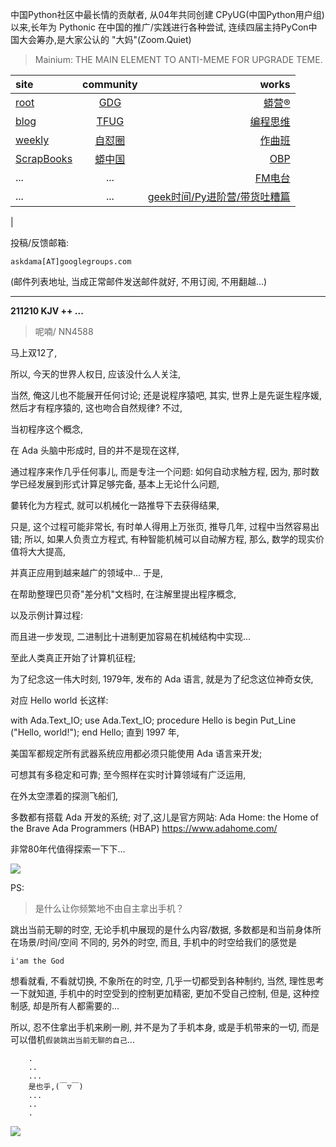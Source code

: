 中国Python社区中最长情的贡献者, 从04年共同创建 CPyUG(中国Python用户组)以来,长年为 Pythonic 在中国的推广/实践进行各种尝试, 连续四届主持PyCon中国大会筹办,是大家公认的 "大妈"(Zoom.Quiet)

> Mainium: THE MAIN ELEMENT TO ANTI-MEME FOR UPGRADE TEME.

| site | community | works |
| :-----| :----: | ----: |
| [root](http://zoomquiet.io/) | [GDG](https://blog.zhgdg.org/) | [蟒营®](https://doc.101.camp/) |
| [blog](https://blog.zoomquiet.io/pages/zoomquiet.html) | [TFUG](http://zh.tfug.world/) | [编程思维](https://py.101.camp/) |
| [weekly](http://weekly.pychina.org/) | [自怼圈](https://du.101.camp/) | [作曲班](https://mu.101.camp/) |
| [ScrapBooks](https://zoomquiet.io/collection.html) | [蟒中国](https://pychina.org/) | [OBP](https://zoomquiet.io/obp/index.html) |
| ... | ... | [FM电台](https://fm.101.camp/) |
| ... | ... | [geek时间/Py进阶营/带货吐糟篇](https://fm.101.camp/2020/geek2py-dama.html) 
 |


投稿/反馈邮箱:

    askdama[AT]googlegroups.com

(邮件列表地址, 
当成正常邮件发送邮件就好, 不用订阅, 不用翻越...)



---------------------------------------------------
**211210 KJV ++ ...**

> 呢喃/ NN4588




马上双12了,

所以,
今天的世界人权日,
应该没什么人关注,

当然,
俺这儿也不能展开任何讨论;
还是说程序猿吧,
其实,
世界上是先诞生程序媛,
然后才有程序猿的,
这也吻合自然规律?
不过,

当初程序这个概念,

在 Ada 头脑中形成时,
目的并不是现在这样,

通过程序来作几乎任何事儿,
而是专注一个问题:
如何自动求触方程,
因为,
那时数学已经发展到形式计算足够完备,
基本上无论什么问题,

嘦转化为方程式,
就可以机械化一路推导下去获得结果,

只是,
这个过程可能非常长,
有时单人得用上万张页,
推导几年,
过程中当然容易出错;
所以,
如果人负责立方程式,
有种智能机械可以自动解方程,
那么,
数学的现实价值将大大提高,

并真正应用到越来越广的领域中...
于是,

在帮助整理巴贝奇"差分机"文档时,
在注解里提出程序概念, 

以及示例计算过程:


而且进一步发现,
二进制比十进制更加容易在机械结构中实现...

至此人类真正开始了计算机征程;

为了纪念这一伟大时刻,
1979年, 发布的 Ada 语言, 就是为了纪念这位神奇女侠,

对应 Hello world 长这样:

with Ada.Text_IO;
use Ada.Text_IO;
procedure Hello is
begin
   Put_Line ("Hello, world!");
end Hello;
直到 1997 年,

美国军都规定所有武器系统应用都必须只能使用 Ada 语言来开发;

可想其有多稳定和可靠;
至今照样在实时计算领域有广泛运用,

在外太空漂着的探测飞船们,

多数都有搭载 Ada 开发的系统;
对了,这儿是官方网站:
Ada Home: the Home of the Brave Ada Programmers (HBAP)
https://www.adahome.com/​

非常80年代值得探索一下下...






![](https://ipic.zoomquiet.top/2021-12-09-zq42-today-card-2112.010.jpeg)



PS:
> 是什么让你频繁地不由自主拿出手机？

跳出当前无聊的时空,
无论手机中展现的是什么内容/数据,
多数都是和当前身体所在场景/时间/空间 不同的,
另外的时空,
而且, 手机中的时空给我们的感觉是

    i'am the God

想看就看, 不看就切换,
不象所在的时空, 几乎一切都受到各种制约,
当然,
理性思考一下就知道,
手机中的时空受到的控制更加精密, 更加不受自己控制,
但是, 这种控制感,
却是所有人都需要的...

所以, 
忍不住拿出手机来刷一刷,
并不是为了手机本身, 或是手机带来的一切,
而是可以借机`假装跳出当前无聊的自己`...



```
    .
    ..
    ...
    是也乎,(￣▽￣)
    ...
    ..
    .
```


![](http://ydlj.zoomquiet.top/ipic/2021-07-10-210701DU21-zip.jpg)

